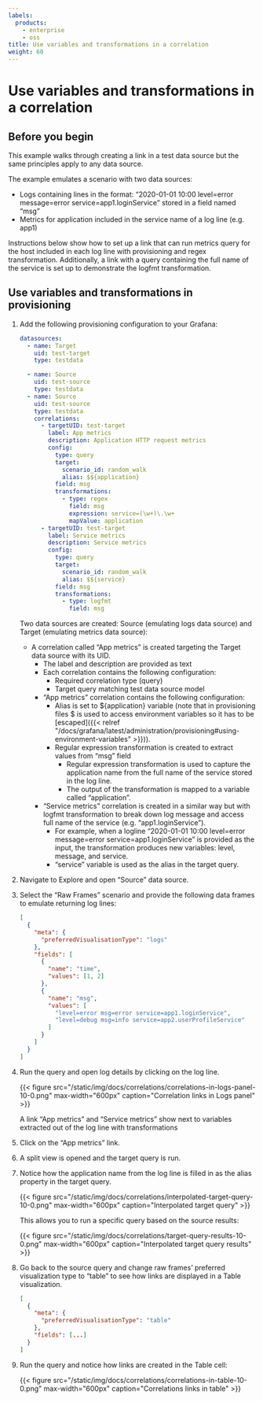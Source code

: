 ```yaml
---
labels:
  products:
    - enterprise
    - oss
title: Use variables and transformations in a correlation
weight: 60
---
```


# Use variables and transformations in a correlation

## Before you begin

This example walks through creating a link in a test data source but the same principles apply to any data source.

The example emulates a scenario with two data sources:

- Logs containing lines in the format: “2020-01-01 10:00 level=error message=error service=app1.loginService” stored in a field named “msg”
- Metrics for application included in the service name of a log line (e.g. app1)

Instructions below show how to set up a link that can run metrics query for the host included in each log line with provisioning and regex transformation. Additionally, a link with a query containing the full name of the service is set up to demonstrate the logfmt transformation.

## Use variables and transformations in provisioning

1. Add the following provisioning configuration to your Grafana:

   ```yaml
   datasources:
     - name: Target
       uid: test-target
       type: testdata

     - name: Source
       uid: test-source
       type: testdata
     - name: Source
       uid: test-source
       type: testdata
       correlations:
         - targetUID: test-target
           label: App metrics
           description: Application HTTP request metrics
           config:
             type: query
             target:
               scenario_id: random_walk
               alias: $${application}
             field: msg
             transformations:
               - type: regex
                 field: msg
                 expression: service=(\w+)\.\w+
                 mapValue: application
         - targetUID: test-target
           label: Service metrics
           description: Service metrics
           config:
             type: query
             target:
               scenario_id: random_walk
               alias: $${service}
             field: msg
             transformations:
               - type: logfmt
                 field: msg
   ```

   Two data sources are created: Source (emulating logs data source) and Target (emulating metrics data source):

   - A correlation called “App metrics” is created targeting the Target data source with its UID.
     - The label and description are provided as text
     - Each correlation contains the following configuration:
       - Required correlation type (query)
       - Target query matching test data source model
     - “App metrics” correlation contains the following configuration:
       - Alias is set to ${application} variable (note that in provisioning files $ is used to access environment variables so it has to be [escaped]({{< relref "/docs/grafana/latest/administration/provisioning#using-environment-variables" >}})).
       - Regular expression transformation is created to extract values from “msg” field
         - Regular expression transformation is used to capture the application name from the full name of the service stored in the log line.
         - The output of the transformation is mapped to a variable called “application”.
     - “Service metrics” correlation is created in a similar way but with logfmt transformation to break down log message and access full name of the service (e.g. “app1.loginService”).
       - For example, when a logline “2020-01-01 10:00 level=error message=error service=app1.loginService” is provided as the input, the transformation produces new variables: level, message, and service.
       - “service” variable is used as the alias in the target query.

1. Navigate to Explore and open “Source” data source.
1. Select the “Raw Frames” scenario and provide the following data frames to emulate returning log lines:
   ```json
   [
     {
       "meta": {
         "preferredVisualisationType": "logs"
       },
       "fields": [
         {
           "name": "time",
           "values": [1, 2]
         },
         {
           "name": "msg",
           "values": [
             "level=error msg=error service=app1.loginService",
             "level=debug msg=info service=app2.userProfileService"
           ]
         }
       ]
     }
   ]
   ```
1. Run the query and open log details by clicking on the log line.

   {{< figure src="/static/img/docs/correlations/correlations-in-logs-panel-10-0.png" max-width="600px" caption="Correlation links in Logs panel" >}}

   A link “App metrics” and “Service metrics” show next to variables extracted out of the log line with transformations

1. Click on the “App metrics” link.
1. A split view is opened and the target query is run.
1. Notice how the application name from the log line is filled in as the alias property in the target query.

   {{< figure src="/static/img/docs/correlations/interpolated-target-query-10-0.png" max-width="600px" caption="Interpolated target query" >}}

   This allows you to run a specific query based on the source results:

   {{< figure src="/static/img/docs/correlations/target-query-results-10-0.png" max-width="600px" caption="Interpolated target query results" >}}

1. Go back to the source query and change raw frames’ preferred visualization type to “table” to see how links are displayed in a Table visualization.

   ```json
   [
     {
       "meta": {
         "preferredVisualisationType": "table"
       },
       "fields": [...]
     }
   ]
   ```

1. Run the query and notice how links are created in the Table cell:

   {{< figure src="/static/img/docs/correlations/correlations-in-table-10-0.png" max-width="600px" caption="Correlations links in table" >}}
